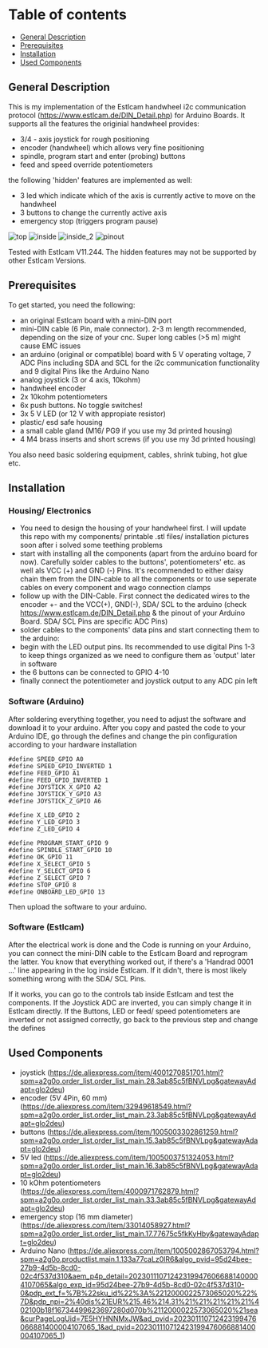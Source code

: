 # Table of contents
* [General Description](#general-description)
* [Prerequisites](#prerequisites)
* [Installation](#installation)
* [Used Components](#used-components)

## General Description
This is my implementation of the Estlcam handwheel i2c communication protocol (https://www.estlcam.de/DIN_Detail.php) for Arduino Boards. 
It supports all the features the originial handwheel provides:
* 3/4 - axis joystick for rough positioning 
* encoder (handwheel) which allows very fine positioning
* spindle, program start and enter (probing) buttons 
* feed and speed override potentiometers

the following 'hidden' features are implemented as well:
* 3 led which indicate which of the axis is currently active to move on the handwheel
* 3 buttons to change the currently active axis 
* emergency stop (triggers program pause)

![top](https://user-images.githubusercontent.com/69339442/213932798-1af69cf4-892e-43d9-bc12-5184e7064199.png)
![inside](https://user-images.githubusercontent.com/69339442/213932805-338ffd80-9654-4688-8ebe-09921d74ee7b.png)
![inside_2](https://user-images.githubusercontent.com/69339442/213932818-617348a7-9fe8-44db-abf7-a462b88048d6.png)
![pinout](https://user-images.githubusercontent.com/69339442/213933733-bbf50029-dfe7-4c3b-87aa-6fddc10b4ca6.png)


Tested with Estlcam V11.244. The hidden features may not be supported by other Estlcam Versions.
	
## Prerequisites
To get started, you need the following:
* an original Estlcam board with a mini-DIN port
* mini-DIN cable (6 Pin, male connector). 2-3 m length recommended, depending on the size of your cnc. Super long cables (>5 m) might cause EMC issues
* an arduino (original or compatible) board with 5 V operating voltage, 7 ADC Pins including SDA and SCL for the i2c communication functionality and 9 digital Pins like the Arduino Nano 
* analog joystick (3 or 4 axis, 10kohm)
* handwheel encoder
* 2x 10kohm potentiometers
* 6x push buttons. No toggle switches!
* 3x 5 V LED (or 12 V with appropiate resistor)
* plastic/ esd safe housing
* a small cable gland (M16/ PG9 if you use my 3d printed housing)
* 4 M4 brass inserts and short screws (if you use my 3d printed housing)

You also need basic soldering equipment, cables, shrink tubing, hot glue etc.
	
## Installation
### Housing/ Electronics
* You need to design the housing of your handwheel first. I will update this repo with my components/ printable .stl files/ installation pictures soon after i solved some teething problems
* start with installing all the components (apart from the arduino board for now). Carefully solder cables to the buttons', potentiometers' etc. as well als VCC (+) and GND (-) Pins. It's recommended to either daisy chain them from the DIN-cable to all the components or to use seperate cables on every component and wago connection clamps
* follow up with the DIN-Cable. First connect the dedicated wires to the encoder +- and the VCC(+), GND(-), SDA/ SCL to the arduino (check https://www.estlcam.de/DIN_Detail.php & the pinout of your Arduino Board. SDA/ SCL Pins are specific ADC Pins)
* solder cables to the components' data pins and start connecting them to the arduino:
* begin with the LED output pins. Its recommended to use digital Pins 1-3 to keep things organized as we need to configure them as 'output' later in software
* the 6 buttons can be connected to GPIO 4-10
* finally connect the potentiometer and joystick output to any ADC pin left

### Software (Arduino)
After soldering everything together, you need to adjust the software and download it to your arduino. After you copy and pasted the code to your Arduino IDE, go through the defines and change the pin configuration according to your hardware installation

```
#define SPEED_GPIO A0                   
#define SPEED_GPIO_INVERTED 1          
#define FEED_GPIO A1                   
#define FEED_GPIO_INVERTED 1            
#define JOYSTICK_X_GPIO A2              
#define JOYSTICK_Y_GPIO A3
#define JOYSTICK_Z_GPIO A6

#define X_LED_GPIO 2
#define Y_LED_GPIO 3
#define Z_LED_GPIO 4

#define PROGRAM_START_GPIO 9           
#define SPINDLE_START_GPIO 10           
#define OK_GPIO 11                   
#define X_SELECT_GPIO 5
#define Y_SELECT_GPIO 6
#define Z_SELECT_GPIO 7
#define STOP_GPIO 8
#define ONBOARD_LED_GPIO 13             
```

Then upload the software to your arduino. 

### Software (Estlcam)
After the electrical work is done and the Code is running on your Arduino, you can connect the mini-DIN cable to the Estlcam Board and reprogram the latter. You know that everything worked out, if there's a 'Handrad 0001 ...' line appearing in the log inside Estlcam. If it didn't, there is most likely something wrong with the SDA/ SCL Pins.

If it works, you can go to the controls tab inside Estlcam and test the components. If the Joystick ADC are inverted, you can simply change it in Estlcam directly. If the Buttons, LED or feed/ speed potentiometers are inverted or not assigned correctly, go back to the previous step and change the defines

## Used Components
* joystick (https://de.aliexpress.com/item/4001270851701.html?spm=a2g0o.order_list.order_list_main.28.3ab85c5fBNVLpg&gatewayAdapt=glo2deu)
* encoder (5V 4Pin, 60 mm) (https://de.aliexpress.com/item/32949618549.html?spm=a2g0o.order_list.order_list_main.23.3ab85c5fBNVLpg&gatewayAdapt=glo2deu)
* buttons (https://de.aliexpress.com/item/1005003302861259.html?spm=a2g0o.order_list.order_list_main.15.3ab85c5fBNVLpg&gatewayAdapt=glo2deu)
* 5V led (https://de.aliexpress.com/item/1005003751324053.html?spm=a2g0o.order_list.order_list_main.16.3ab85c5fBNVLpg&gatewayAdapt=glo2deu) 
* 10 kOhm potentiometers (https://de.aliexpress.com/item/4000971762879.html?spm=a2g0o.order_list.order_list_main.33.3ab85c5fBNVLpg&gatewayAdapt=glo2deu)
* emergency stop (16 mm diameter) (https://de.aliexpress.com/item/33014058927.html?spm=a2g0o.order_list.order_list_main.17.77675c5fkKyHby&gatewayAdapt=glo2deu)
* Arduino Nano (https://de.aliexpress.com/item/1005002867053794.html?spm=a2g0o.productlist.main.1.133a77caLz0lR6&algo_pvid=95d24bee-27b9-4d5b-8cd0-02c4f537d310&aem_p4p_detail=202301110712423199476066881400004107065&algo_exp_id=95d24bee-27b9-4d5b-8cd0-02c4f537d310-0&pdp_ext_f=%7B%22sku_id%22%3A%2212000022573065020%22%7D&pdp_npi=2%40dis%21EUR%215.46%214.31%21%21%21%21%21%402100b18f16734499623697280d070b%2112000022573065020%21sea&curPageLogUid=7E5HYHNNMxJW&ad_pvid=202301110712423199476066881400004107065_1&ad_pvid=202301110712423199476066881400004107065_1)
